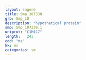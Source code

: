 ```yaml
---
layout: smgene
title: Smp_107330
grp: Smp_10
description: "hypothetical protein"
smp: Smp_107330.1
uniprot: "C1M1C7"
length:   243
cdd: "ns"
kk: ns
categories: sm
---
```

